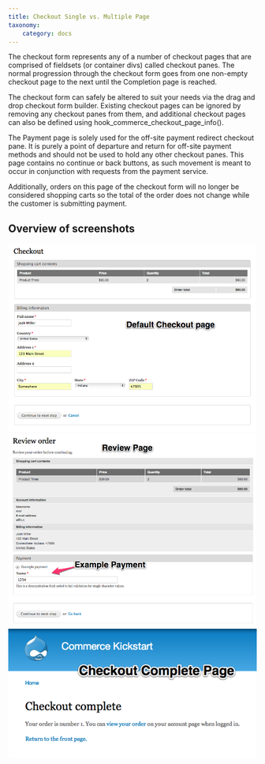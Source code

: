 ```yaml
---
title: Checkout Single vs. Multiple Page
taxonomy:
    category: docs
---
```


<div class="docs-enhanced">
<p>The checkout form represents any of a number of checkout pages that are comprised of fieldsets (or container divs) called checkout panes. The normal progression through the checkout form goes from one non-empty checkout page to the next until the Completion page is reached.</p>
<p>The checkout form can safely be altered to suit your needs via the drag and drop checkout form builder. Existing checkout pages can be ignored by removing any checkout panes from them, and additional checkout pages can also be defined using hook_commerce_checkout_page_info().</p>
<p>The Payment page is solely used for the off-site payment redirect checkout pane. It is purely a point of departure and return for off-site payment methods and should not be used to hold any other checkout panes. This page contains no continue or back buttons, as such movement is meant to occur in conjunction with requests from the payment service.</p>
<p>Additionally, orders on this page of the checkout form will no longer be considered shopping carts so the total of the order does not change while the customer is submitting payment.</p>
<h2>Overview of screenshots</h2>
<div class="screenshot ">
    <a href="/user/pages/02.commerce1/01.user-guide/05.Checkout-Process/04.Checkout-Single-vs-Multiple-Page/Checkout-Pages-1.png">
        <img src="/user/pages/02.commerce1/01.user-guide/05.Checkout-Process/04.Checkout-Single-vs-Multiple-Page/Checkout-Pages-1.png" alt="Default Checkout Page" />
    </a>
</div>

<div class="screenshot ">
    <a href="/user/pages/02.commerce1/01.user-guide/05.Checkout-Process/04.Checkout-Single-vs-Multiple-Page/Checkout-Pages-2.png">
        <img src="/user/pages/02.commerce1/01.user-guide/05.Checkout-Process/04.Checkout-Single-vs-Multiple-Page/Checkout-Pages-2.png" alt="Example Payment" />
    </a>
</div>

<div class="screenshot ">
    <a href="/user/pages/02.commerce1/01.user-guide/05.Checkout-Process/04.Checkout-Single-vs-Multiple-Page/Checkout-Pages-2.png">
        <img src="/user/pages/02.commerce1/01.user-guide/05.Checkout-Process/04.Checkout-Single-vs-Multiple-Page/Checkout-Pages-3.png" alt="Checkout Complete Page" />
    </a>
</div>
</div>